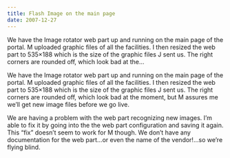 ```yaml
---
title: Flash Image on the main page
date: 2007-12-27
---
```


We have the Image rotator web part up and running on the main page of the portal. M uploaded graphic files of all the facilities. I then resized the web part to 535×188 which is the size of the graphic files J sent us. The right corners are rounded off, which look bad at the…


<!-- end -->

We have the Image rotator web part up and running on the main page of the  portal.  M uploaded graphic files of all the facilities.  I then  resized the web part to 535×188 which is the size of the graphic files J sent us.  The right corners are rounded off, which look bad at the  moment, but M assures me we’ll get new image files before we go live.
 
We are having a problem with the web part recognizing new images.  I’m able  to fix it by going into the the web part configuration and saving it again.   This “fix” doesn’t seem to work for M though.  We don’t have any  documentation for the web part…or even the name of the vendor!…so we’re  flying blind.

